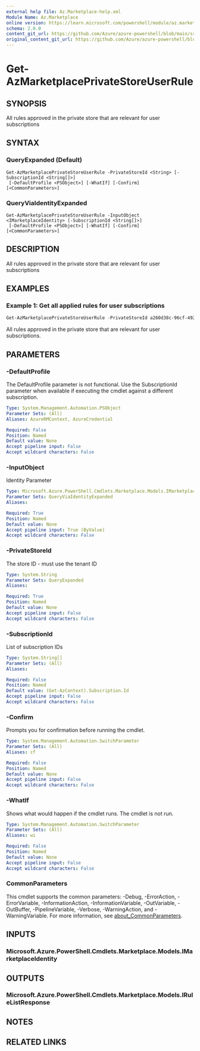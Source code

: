 ```yaml
---
external help file: Az.Marketplace-help.xml
Module Name: Az.Marketplace
online version: https://learn.microsoft.com/powershell/module/az.marketplace/get-azmarketplaceprivatestoreuserrule
schema: 2.0.0
content_git_url: https://github.com/Azure/azure-powershell/blob/main/src/Marketplace/Marketplace/help/Get-AzMarketplacePrivateStoreUserRule.md
original_content_git_url: https://github.com/Azure/azure-powershell/blob/main/src/Marketplace/Marketplace/help/Get-AzMarketplacePrivateStoreUserRule.md
---
```


# Get-AzMarketplacePrivateStoreUserRule

## SYNOPSIS
All rules approved in the private store that are relevant for user subscriptions

## SYNTAX

### QueryExpanded (Default)
```
Get-AzMarketplacePrivateStoreUserRule -PrivateStoreId <String> [-SubscriptionId <String[]>]
 [-DefaultProfile <PSObject>] [-WhatIf] [-Confirm] [<CommonParameters>]
```

### QueryViaIdentityExpanded
```
Get-AzMarketplacePrivateStoreUserRule -InputObject <IMarketplaceIdentity> [-SubscriptionId <String[]>]
 [-DefaultProfile <PSObject>] [-WhatIf] [-Confirm] [<CommonParameters>]
```

## DESCRIPTION
All rules approved in the private store that are relevant for user subscriptions

## EXAMPLES

### Example 1: Get all applied rules for user subscriptions
```powershell
Get-AzMarketplacePrivateStoreUserRule -PrivateStoreId a260d38c-96cf-492d-a340-404d0c4b3ad6 -SubscriptionId aaaa0a0a-bb1b-cc2c-dd3d-eeeeee4e4e4e
```

All rules approved in the private store that are relevant for user subscriptions.

## PARAMETERS

### -DefaultProfile
The DefaultProfile parameter is not functional.
Use the SubscriptionId parameter when available if executing the cmdlet against a different subscription.

```yaml
Type: System.Management.Automation.PSObject
Parameter Sets: (All)
Aliases: AzureRMContext, AzureCredential

Required: False
Position: Named
Default value: None
Accept pipeline input: False
Accept wildcard characters: False
```

### -InputObject
Identity Parameter

```yaml
Type: Microsoft.Azure.PowerShell.Cmdlets.Marketplace.Models.IMarketplaceIdentity
Parameter Sets: QueryViaIdentityExpanded
Aliases:

Required: True
Position: Named
Default value: None
Accept pipeline input: True (ByValue)
Accept wildcard characters: False
```

### -PrivateStoreId
The store ID - must use the tenant ID

```yaml
Type: System.String
Parameter Sets: QueryExpanded
Aliases:

Required: True
Position: Named
Default value: None
Accept pipeline input: False
Accept wildcard characters: False
```

### -SubscriptionId
List of subscription IDs

```yaml
Type: System.String[]
Parameter Sets: (All)
Aliases:

Required: False
Position: Named
Default value: (Get-AzContext).Subscription.Id
Accept pipeline input: False
Accept wildcard characters: False
```

### -Confirm
Prompts you for confirmation before running the cmdlet.

```yaml
Type: System.Management.Automation.SwitchParameter
Parameter Sets: (All)
Aliases: cf

Required: False
Position: Named
Default value: None
Accept pipeline input: False
Accept wildcard characters: False
```

### -WhatIf
Shows what would happen if the cmdlet runs.
The cmdlet is not run.

```yaml
Type: System.Management.Automation.SwitchParameter
Parameter Sets: (All)
Aliases: wi

Required: False
Position: Named
Default value: None
Accept pipeline input: False
Accept wildcard characters: False
```

### CommonParameters
This cmdlet supports the common parameters: -Debug, -ErrorAction, -ErrorVariable, -InformationAction, -InformationVariable, -OutVariable, -OutBuffer, -PipelineVariable, -Verbose, -WarningAction, and -WarningVariable. For more information, see [about_CommonParameters](http://go.microsoft.com/fwlink/?LinkID=113216).

## INPUTS

### Microsoft.Azure.PowerShell.Cmdlets.Marketplace.Models.IMarketplaceIdentity

## OUTPUTS

### Microsoft.Azure.PowerShell.Cmdlets.Marketplace.Models.IRuleListResponse

## NOTES

## RELATED LINKS
